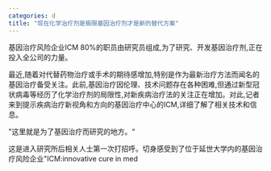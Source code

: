 ```yaml
---
categories: d
title: "现在化学治疗剂是极限基因治疗剂才是新的替代方案"
---
```

基因治疗风险企业ICM 80%的职员由研究员组成,为了研究、开发基因治疗剂,正在投入全公司的力量。



最近,随着对代替药物治疗或手术的期待感增加,特别是作为最新治疗方法而闻名的基因治疗备受关注。此前,基因治疗因伦理、技术问题存在各种困难,但通过新型冠状病毒等经历了化学治疗剂的局限性,对新疾病治疗法的关注正在增加。对此,记者来到提示疾病治疗新视角和方向的基因治疗中心的ICM,详细了解了相关技术和信息。

"这里就是为了基因治疗而研究的地方。&ldquo;

这是进入研究所后相关人士第一次打招呼。切身感受到了位于延世大学内的基因治疗风险企业"ICM:innovative cure in med